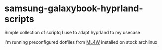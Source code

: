 # samsung-galaxybook-hyprland-scripts

Simple collection of scriptq I use to adapt hyprland to my usecase

I'm running preconfigured dotfiles from [ML4W](https://gitlab.com/stephan-raabe/dotfiles) installed on stock archlinux
